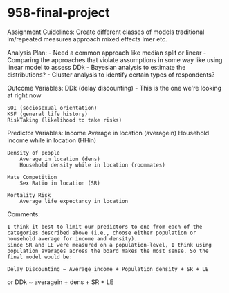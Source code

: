 # 958-final-project

Assignment Guidelines: Create different classes of models
	traditional lm/repeated measures approach
	mixed effects lmer
	etc.

Analysis Plan:
	- Need a common approach like median split or linear
	- Comparing the approaches that violate assumptions in some way like using linear model to assess DDk
	- Bayesian analysis to estimate the distributions?
	- Cluster analysis to identify certain types of respondents?

Outcome Variables:
	DDk (delay discounting) - This is the one we're looking at right now

	SOI (sociosexual orientation)
	KSF (general life history)
	RiskTaking (likelihood to take risks)


Predictor Variables:
	Income
		Average in location (averagein)
		Household income while in location (HHin)
	
	Density of people
		Average in location (dens)
		Household density while in location (roommates)
	
	Mate Competition
		Sex Ratio in location (SR)
	
	Mortality Risk
		Average life expectancy in location

Comments:

	I think it best to limit our predictors to one from each of the categories described above (i.e., choose either population or household average for income and density).
	Since SR and LE were measured on a population-level, I think using population averages across the board makes the most sense. So the final model would be:

	Delay Discounting ~ Average_income + Population_density + SR + LE
or
	DDk ~ averagein + dens + SR + LE
